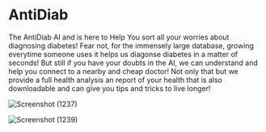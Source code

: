 # AntiDiab
The AntiDiab AI and is here to Help You sort all your worries about diagnosing diabetes! Fear not, for the immensely large database, growing everytime someone uses it helps us diagonse diabetes in a matter of seconds! But still if you have your doubts in the AI, we can understand and help you connect to a nearby and cheap doctor! Not only that but we provide a full health analysis an report of your health that is also downloadable and can give you tips and tricks to live longer!

![Screenshot (1237)](https://github.com/bisomaticc/Diabetes-Predictor/assets/41017269/f87ce826-47ab-4c70-ba96-4bb7e96bbb28)

![Screenshot (1239)](https://github.com/bisomaticc/Diabetes-Predictor/assets/41017269/5fbb1f2d-512b-49e7-a7ac-efe813fc86a7)

